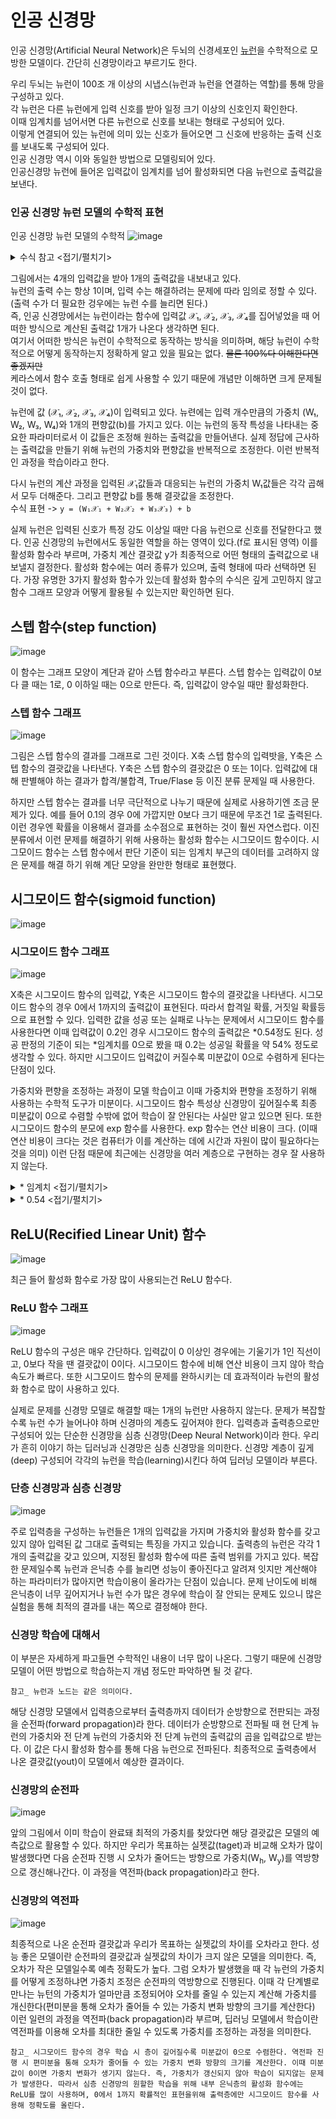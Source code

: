 # 인공 신경망

인공 신경망(Artificial Neural Network)은 두뇌의 신경세포인 <a href='https://www.google.com/search?q=%EB%89%B4%EB%9F%B0&oq=%EB%89%B4%EB%9F%B0&aqs=chrome..69i57j0i512l2j0i131i433i512j0i512l3j46i175i199i512j0i512j46i175i199i512.1096j0j7&sourceid=chrome&ie=UTF-8'>뉴런</a>을 수학적으로 모방한 모델이다. 간단히 신경망이라고 부르기도 한다.

우리 두뇌는 뉴런이 100조 개 이상의 시냅스(뉴런과 뉴런을 연결하는 역할)를 통해 망을 구성하고 있다. <br/>
각 뉴런은 다른 뉴런에게 입력 신호를 받아 일정 크기 이상의 신호인지 확인한다.<br/>
이때 임계치를 넘어서면 다른 뉴런으로 신호를 보내는 형태로 구성되어 있다. <br/>
이렇게 연결되어 있는 뉴런에 의미 있는 신호가 들어오면 그 신호에 반응하는 출력 신호를 보내도록 구성되어 있다.<br/>
인공 신경망 역시 이와 동일한 방법으로 모델링되어 있다. <br/>
인공신경망 뉴런에 들어온 입력값이 임계치를 넘어 활성화되면 다음 뉴런으로 출력값을 보낸다.<br/>

### 인공 신경망 뉴런 모델의 수학적 표현

인공 신경망 뉴런 모델의 수학적
![image](https://user-images.githubusercontent.com/66985977/223608174-3e8ddf16-a334-4a3a-906f-e8861ea4b00b.png)

<details>
<summary>수식 참고 <접기/펼치기></summary>
<div markdown="1">
  
![image](https://user-images.githubusercontent.com/66985977/223595241-e3a8aa69-509e-42be-9638-3c1e2384a449.png)
  
</div>
</details>


그림에서는 4개의 입력값을 받아 1개의 출력값을 내보내고 있다. <br/>
뉴런의 출력 수는 항상 1이며, 입력 수는 해결하려는 문제에 따라 임의로 정할 수 있다. (출력 수가 더 필요한 겅우에는 뉴런 수를 늘리면 된다.) <br/>
즉, 인공 신경망에서는 뉴런이라는 함수에 입력값 𝒳₁, 𝒳₂, 𝒳₃, 𝒳₄를 집어넣었을 때 어떠한 방식으로 계산된 출력값 1개가 나온다 생각하면 된다. <br/>
여기서 어떠한 방식은 뉴런이 수학적으로 동작하는 방식을 의미하며, 해당 뉴런이 수학적으로 어떻게 동작하는지 정확하게 알고 있을 필요는 없다. ~~물론 100%다 이해한다면 좋겠지만~~ <br/>
케라스에서 함수 호출 형태로 쉽게 사용할 수 있기 때문에 개념만 이해하면 크게 문제될 것이 없다.

뉴런에 값 (𝒳₁, 𝒳₂, 𝒳₃, 𝒳₄)이 입력되고 있다. 뉴련에는 입력 개수만큼의 가중치 (W₁, W₂, W₃, W₄)와 1개의 편향값(b)를 가지고 있다. 이는 뉴런의 동작 특성을 나타내는 중요한 파라미터로서 이 값들은 조정해 원하는 출력값을 만들어낸다. 실제 정답에 근사하는 출력값을 만들기 위해 뉴런의 가중치와 편향값을 반복적으로 조정한다. 이런 반복적인 과정을 학습이라고 한다.

다시 뉴런의 계산 과정을 입력된 𝒳₁값들과 대응되는 뉴런의 가중치 W₁값들은 각각 곱해서 모두 더해준다. 그리고 편향값 b를 통해 결괏값을 조정한다.<br>
수식 표현 -> ` y = (W₁𝒳₁ + W₂𝒳₂ + W₃𝒳₃) + b `

실제 뉴런은 입력된 신호가 특정 강도 이상일 때만 다음 뉴런으로 신호를 전달한다고 했다.
인공 신경망의 뉴런에서도 동일한 역할을 하는 영역이 있다.(f로 표시된 영역) 이를 활성화 함수라 부르며, 가중치 계산 결괏값 y가 최종적으로 어떤 형태의 출력값으로 내보낼지 결정한다. 활성화 함수에는 여러 종류가 있으며, 출력 형태에 따라 선택하면 된다. 가장 유명한 3가지 활성화 함수가 있는데 활성화 함수의 수식은 깊게 고민하지 않고 함수 그래프 모양과 어떻게 활용될 수 있는지만 확인하면 된다.
  
## 스텝 함수(step function)

![image](https://user-images.githubusercontent.com/66985977/223622252-78fcd6ee-6c89-4d27-b60f-455b563a7970.png) <br/>

이 함수는 그래프 모양이 계단과 같아 스텝 함수라고 부른다. 스텝 함수는 입력값이 0보다 클 때는 1로, 0 이하일 때는 0으로 만든다. 즉, 입력값이 양수일 때만 활성화한다.

### 스텝 함수 그래프 

![image](https://user-images.githubusercontent.com/66985977/223622312-87076cf2-2941-4620-8836-d4313daee941.png)
  
그림은 스텝 함수의 결과를 그래프로 그린 것이다. X축 스텝 함수의 입력밧을, Y축은 스텝 함수의 결괏값을 나타낸다.
Y축은 스텝 함수의 결괏값은 0 또는 1이다. 입력값에 대해 판별해야 하는 결과가 합격/불합격, True/Flase 등 이진 분류 문제일 때 사용한다.
 
하지만 스텝 함수는 결과를 너무 극단적으로 나누기 때문에 실제로 사용하기엔 조금 문제가 있다. 예를 들어 0.1의 경우 0에 가깝지만 0보다 크기 때문에 무조건 1로 출력된다. 이런 경우엔 확률을 이용해서 결과를 소수점으로 표현하는 것이 훨씬 자연스럽다. 이진 분류에서 이런 문제를 해결하기 위해 사용하는 활성화 함수는 시그모이드 함수이다. 
시그모이드 함수는 스텝 함수에서 판단 기준이 되는 임계치 부근의 데이터를 고려하지 않은 문제를 해결 하기 위해 계단 모양을 완만한 형태로 표현했다.
  
## 시그모이드 함수(sigmoid function)

![image](https://user-images.githubusercontent.com/66985977/223624430-00dcf1ed-5133-4198-be65-eb843ba67fe2.png) <br/>
  
### 시그모이드 함수 그래프

![image](https://user-images.githubusercontent.com/66985977/223624630-26bc4dc9-626a-4dd3-a6e9-3ad8e2a83497.png) <br/>
  
X축은 시그모이드 함수의 입력값, Y축은 시그모이드 함수의 결괏값을 나타낸다. 시그모이드 함수의 경우 0에서 1까지의 출력값이 표현된다. 따라서 합격일 확률, 거짓일 확률등으로 표현할 수 있다. 입력한 값을 성공 또는 실패로 나누는 문제에서 시그모이드 함수를 사용한다면 이때 입력값이 0.2인 경우 시그모이드 함수의 출력값은 *0.54정도 된다. 성공 판정의 기준이 되는 *임계치를 0으로 봤을 때 0.2는 성공일 확률을 약 54% 정도로 생각할 수 있다. 하지만 시그모이드 입력값이 커질수록 미분값이 0으로 수렴하게 된다는 단점이 있다.

가중치와 편향을 조정하는 과정이 모델 학습이고 이때 가중치와 편향을 조정하기 위해 사용하는 수학적 도구가 미분이다. 시그모이드 함수 특성상 신경망이 깊어질수록 최종 미분값이 0으로 수렴할 수밖에 없어 학습이 잘 안된다는 사실만 알고 있으면 된다. 또한 시그모이드 함수의 분모에 exp 함수를 사용한다. exp 함수는 연산 비용이 크다. (이때 연산 비용이 크다는 것은 컴퓨터가 이를 계산하는 데에 시간과 자원이 많이 필요하다는 것을 의미) 이런 단점 때문에 최근에는 신경망을 여러 계층으로 구현하는 경우 잘 사용하지 않는다.
  
<details>
<summary>* 임계치 <접기/펼치기></summary>
<div markdown="1">
  
이때 임계치는 결과를 판단하기 위한 기준 값을 의미하고 시그모이드 함수는 0과 1 사이의 값을 출력하므로, 이진 분류 문제에서는 0.5를 기준으로 0.5보다 크면 양성(성공), 0.5보다 작으면 음성(실패)으로 분류하는 것이 일반적입니다. 그리고 0.5를 기준으로 분류하면 양성과 음성을 동일한 비중으로 분류하게 됩니다.

하지만 성공 판정의 기준을 0.5보다 크게 할 수도 있고, 작게 할 수도 있습니다. 이는 임계치(threshold)를 조절하여 결정됩니다.

그러나 일반적으로 성공 판정의 기준을 0으로 두는 것이 좋은 이유는, 이를 기준으로 하면 입력값이 양수(성공)인지, 음수(실패)인지 판단하기 쉽기 때문입니다.

0을 기준으로 한다면, 시그모이드 함수의 출력값이 0.5보다 크면 양성으로, 0.5보다 작으면 음성으로 분류할 수 있습니다. 이를 기준으로 분류하면 입력값이 0보다 크면 양성(성공), 0보다 작으면 음성(실패)으로 판단할 수 있습니다.

또한, 성공과 실패가 동일한 비중으로 나타나는 경우에는 성공 판정의 기준을 0으로 두는 것이 일반적으로 가장 합리적인 선택입니다.
  
</div>
</details>
  
<details>
<summary>* 0.54 <접기/펼치기></summary>
<div markdown="1">
  
시그모이드 함수에서 입력값이 0.2 일때
  
![image](https://user-images.githubusercontent.com/66985977/223632776-0712e580-b664-4b34-ab55-aa81b744c042.png) <br/>
  
</div>
</details>
  
## ReLU(Recified Linear Unit) 함수

![image](https://user-images.githubusercontent.com/66985977/223633473-ed5d7ee9-2d58-4da6-8d7b-a24186ed59ed.png) <br/>
  
최근 들어 활성화 함수로 가장 많이 사용되는건 ReLU 함수다.

### ReLU 함수 그래프

![image](https://user-images.githubusercontent.com/66985977/223633583-2ea07cad-ebca-4810-8104-9246064bb7f1.png) <br/>

ReLU 함수의 구성은 매우 간단하다. 입력값이 0 이상인 경우에는 기울기가 1인 직선이고, 0보다 작을 땐 결괏값이 0이다. 시그모이드 함수에 비해 연산 비용이 크지 않아 학습 속도가 빠르다. 또한 시그모이드 함수의 문제를 완하시키는 데 효과적이라 뉴런의 활성화 함수로 많이 사용하고 있다.

실제로 문제를 신경망 모델로 해결할 때는 1개의 뉴런만 사용하지 않는다. 문제가 복잡할수록 뉴런 수가 늘어나야 하며 신경마의 계층도 깊어져야 한다. 입력층과 출력층으로만 구성되어 있는 단순한 신경망을 심층 신경망(Deep Neural Network)이라 한다. 우리가 흔히 이야기 하는 딥러닝과 신경망은 심층 신경망을 의미한다. 신경망 계층이 깊게(deep) 구성되어 각각의 뉴런을 학습(learning)시킨다 하여 딥러닝 모델이라 부른다. 

### 단층 신경망과 심층 신경망
  
![image](https://user-images.githubusercontent.com/66985977/223881680-8cdaf8ff-a492-41c6-93a8-2bca9b0d6d25.png) <br/>

주로 입력층을 구성하는 뉴런들은 1개의 입력값을 가지며 가중치와 활성화 함수를 갖고 있지 않아 입력된 값 그대로 출력되는 특징을 가지고 있습니다. 출력층의 뉴런은 각각 1개의 출력값을 갖고 있으며, 지정된 활성화 함수에 따른 출력 범위를 가지고 있다. 복잡한 문제일수록 뉴런과 은닉층 수를 늘리면 성능이 좋아진다고 알려져 잇지만 계산해야 하는 파라미터가 많아지면 학습이용이 올라가는 단점이 있습니다. 문제 난이도에 비해 은닉층이 너무 깊어지거나 뉴런 수가 많은 경우에 학습이 잘 안되는 문제도 있으니 많은 실험을 통해 최적의 결과를 내는 쪽으로 결정해야 한다.

### 신경망 학습에 대해서
  
이 부분은 자세하게 파고들면 수학적인 내용이 너무 많이 나온다. 그렇기 때문에 신경망 모델이 어떤 방법으로 학습하는지 개념 정도만 파악하면 될 것 같다.

` 참고_ 뉴런과 노드는 같은 의미이다. `

해당 신경망 모델에서 입력층으로부터 출력층까지 데이터가 순방향으로 전판되는 과정을 순전파(forward propagation)라 한다. 데이터가 순방향으로 전파될 때 현 단계 뉴런의 가중치와 전 단계 뉴런의 가중치와 전 단계 뉴런의 출력값의 곱을 입력값으로 받는다. 이 값은 다시 활성화 함수를 통해 다음 뉴런으로 전파된다. 최종적으로 출력층에서 나온 결괏값(yout)이 모델에서 예상한 결과이다.

### 신경망의 순전파
  
![image](https://user-images.githubusercontent.com/66985977/223888795-faab086a-205e-45af-8bf3-d690634a4d73.png) <br/>
  
앞의 그림에서 이미 학습이 완료돼 최적의 가중치를 찾았다면 해당 결괏값은 모델의 예측값으로 활용할 수 있다. 하지만 우리가 목표하는 실젯값(taget)과 비교해 오차가 많이 발생했다면 다음 순전파 진행 시 오차가 줄어드는 방향으로 가중치(W<sub>h</sub>, W<sub>y</sub>)를 역방향으로 갱신해나간다. 이 과정을 역전파(back propagation)라고 한다.
  
### 신경망의 역전파
  
![image](https://user-images.githubusercontent.com/66985977/223889126-7f07cb09-7203-40ae-9c41-fb897701a018.png) <br/>

최종적으로 나온 순전파 결괏값과 우리가 목표하는 실젯값의 차이를 오차라고 한다. 성능 좋은 모델이란 순전파의 결괏값과 실젯값의 차이가 크지 않은 모델을 의미한다. 즉, 오차가 작은 모델일수록 예측 정확도가 높다. 그럼 오차가 발생했을 때 각 뉴런의 가중치를 어떻게 조정하냐면 가중치 조정은 순전파의 역방향으로 진행된다. 이때 각 단계별로 만나는 뉴턴의 가중치가 얼마만큼 조정되어야 오차를 줄일 수 있는지 계산해 가중치를 개신한다(편미분을 통해 오차가 줄어들 수 있는 가중치 변화 방향의 크기를 계산한다) 이런 일련의 과정을 역전파(back propagation)라 부르며, 딥러닝 모델에서 학습이란 역전파를 이용해 오차를 최대한 줄일 수 있도록 가중치를 조정하는 과정을 의미한다.
  
` 참고_ 시그모이드 함수의 경우 학습 시 층이 깊어질수록 미분값이 0으로 수렴한다. 역전파 진행 시 편미분을 통해 오차가 줄어들 수 있는 가중치 변화 방향의 크기를 계산한다. 이때 미분값이 0이면 가중치 변화가 생기지 않는다. 즉, 가중치가 갱신되지 않아 학습이 되지않는 문제가 발생한다. 따라서 심층 신경망의 원할한 학습을 위해 내부 은닉층의 활성화 함수에는 ReLU를 많이 사용하며, 0에서 1까지 확률적인 표현을위해 출력층에만 시그모이드 함수를 사용해 정확도를 올린다. `
